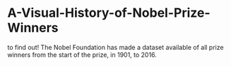 # A-Visual-History-of-Nobel-Prize-Winners
 to find out! The Nobel Foundation has made a dataset available of all prize winners from the start of the prize, in 1901, to 2016.
